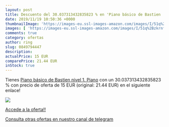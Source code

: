 ```yaml
---
layout: post
title: Descuento del 30.037313432835823 % en 'Piano básico de Bastien  nivel 1. Piano'
date: 2019/11/19 10:50:36 +0000
thumbnailImage: 'https://images-eu.ssl-images-amazon.com/images/I/51q%2BzkrnfnL._SL200_.jpg'
images: [ 'https://images-eu.ssl-images-amazon.com/images/I/51q%2BzkrnfnL._SL200_.jpg' ]
comments: true
category: ofertas
author: ring
slug: 0849794447
description:
actualPrice: 15 EUR
comparePrice: 21.44 EUR
inStock: true
---
```


Tienes [Piano básico de Bastien  nivel 1. Piano](https://www.amazon.com/dp/0849794447/?tag=redken08-20) con un 30.037313432835823 % con precio de oferta de 15 EUR (original: 21.44 EUR) en el siguiente enlace!

[![](https://images-eu.ssl-images-amazon.com/images/I/51q%2BzkrnfnL._SL200_.jpg)](https://www.amazon.com/dp/0849794447/?tag=redken08-20)

[Accede a la oferta!!](https://www.amazon.com/dp/0849794447/?tag=redken08-20)

[Consulta otras ofertas en nuestro canal de telegram](https://t.me/s/ofertas25)
